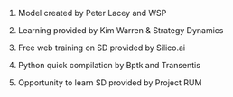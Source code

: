 1. Model created by Peter Lacey and WSP

2. Learning provided by Kim Warren & Strategy Dynamics

3. Free web training on SD provided by Silico.ai

4. Python quick compilation by Bptk and Transentis

5. Opportunity to learn SD provided by Project RUM